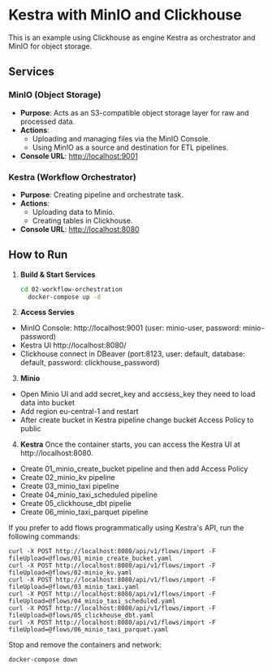 # Kestra with MinIO and Clickhouse

This is an example using Clickhouse as engine Kestra as orchestrator and MinIO for object storage.

## Services

### MinIO (Object Storage)
- **Purpose**: Acts as an S3-compatible object storage layer for raw and processed data.
- **Actions**:
  - Uploading and managing files via the MinIO Console.
  - Using MinIO as a source and destination for ETL pipelines.
- **Console URL**: [http://localhost:9001](http://localhost:9001)

### Kestra (Workflow Orchestrator)
- **Purpose**: Creating pipeline and orchestrate task.
- **Actions**:
  - Uploading data to Minio.
  - Creating tables in Clickhouse.
- **Console URL**: [http://localhost:8080](http://localhost:8080)


## How to Run

1. **Build & Start Services**
    ``` bash
    cd 02-workflow-orchestration
      docker-compose up -d
    ```

2. **Access Servies**
 - MinIO Console: http://localhost:9001 (user: minio-user, password: minio-password)
 - Kestra UI http://localhost:8080/
 - Clickhouse connect in DBeaver (port:8123, user: default, database: default, password: clickhouse_password)

3. **Minio**
 - Open Minio UI and add secret_key and accsess_key they need to load data into bucket
 - Add region eu-central-1 and restart
 - After create bucket in Kestra pipeline change bucket Access Policy to public 


4. **Kestra**
   Once the container starts, you can access the Kestra UI at http://localhost:8080.
  - Create 01_minio_create_bucket pipeline and then add Access Policy
  - Create 02_minio_kv pipeline
  - Create 03_minio_taxi pipeline
  - Create 04_minio_taxi_scheduled pipeline
  - Create 05_clickhouse_dbt pipelie
  - Create 06_minio_taxi_parquet pipeline



  If you prefer to add flows programmatically using Kestra's API, run the following commands:
```shell
curl -X POST http://localhost:8080/api/v1/flows/import -F fileUpload=@flows/01_minio_create_bucket.yaml
curl -X POST http://localhost:8080/api/v1/flows/import -F fileUpload=@flows/02-minio_kv.yaml
curl -X POST http://localhost:8080/api/v1/flows/import -F fileUpload=@flows/03_minio_taxi.yaml
curl -X POST http://localhost:8080/api/v1/flows/import -F fileUpload=@flows/04_minio_taxi_scheduled.yaml
curl -X POST http://localhost:8080/api/v1/flows/import -F fileUpload=@flows/05_clickhouse_dbt.yaml
curl -X POST http://localhost:8080/api/v1/flows/import -F fileUpload=@flows/06_minio_taxi_parquet.yaml
```


Stop and remove the containers and network:
```shell
docker-compose down
```

